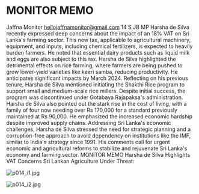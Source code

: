 # MONITOR MEMO

Jaffna Monitor
hellojaffnamonitor@gmail.com
14
S
JB MP Harsha de Silva recently 
expressed deep concerns about the 
impact of an 18% VAT on Sri Lanka's 
farming sector. This new tax, applicable 
to agricultural machinery, equipment, 
and inputs, including chemical 
fertilizers, is expected to heavily burden 
farmers. He noted that essential dairy 
products such as liquid milk and eggs 
are also subject to this tax.
Harsha de Silva highlighted the 
detrimental effects on rice farming, 
where farmers are being pushed to grow 
lower-yield varieties like keeri samba, 
reducing productivity. He anticipates 
significant impacts by March 2024.
Reflecting on his previous tenure, 
Harsha de Silva mentioned initiating 
the Shakthi Rice program to support 
small and medium-scale rice millers. 
Despite initial success, the program 
was discontinued under Gotabaya 
Rajapaksa's administration.
Harsha de Silva also pointed out 
the stark rise in the cost of living, 
with a family of four now needing 
over Rs 170,000 for a standard 
previously maintained at Rs 90,000. 
He emphasized the increased economic 
hardship despite improved supply 
chains.
Addressing Sri Lanka's economic 
challenges, Harsha de Silva stressed 
the need for strategic planning and 
a corruption-free approach to avoid 
dependency on institutions like the IMF, 
similar to India's strategy since 1991. 
His comments call for urgent economic 
and agricultural reforms to stabilize and 
rejuvenate Sri Lanka's economy and 
farming sector.
MONITOR MEMO
Harsha de Silva Highlights VAT Concerns
Sri Lankan Agriculture Under Threat:

![p014_i1.jpg](images_out/008_monitor_memo/p014_i1.jpg)

![p014_i2.jpg](images_out/008_monitor_memo/p014_i2.jpg)

